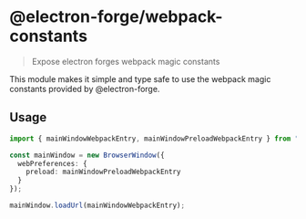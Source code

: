 # @electron-forge/webpack-constants

> Expose electron forges webpack magic constants

This module makes it simple and type safe to use the webpack magic constants
provided by @electron-forge.

## Usage

```ts
import { mainWindowWebpackEntry, mainWindowPreloadWebpackEntry } from "@electron-forge/webpack-constants";

const mainWindow = new BrowserWindow({
  webPreferences: {
    preload: mainWindowPreloadWebpackEntry
  }
});

mainWindow.loadUrl(mainWindowWebpackEntry);
```
